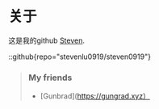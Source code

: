 # 关于
这是我的github [Steven](https://github.com/stevenlu0919/steven0919).

::github{repo="stevenlu0919/steven0919"}

> ### My friends
> - [Gunbrad](https://gungrad.xyz）
